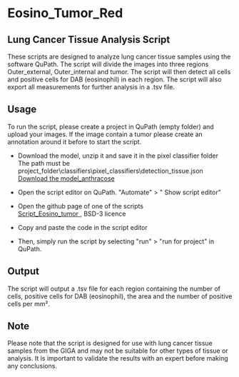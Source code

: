 # Eosino_Tumor_Red
## Lung Cancer Tissue Analysis Script

These scripts are designed to analyze lung cancer tissue samples using the software QuPath. The script will divide the images into three regions Outer_external, Outer_internal and tumor. The script will then detect all cells and positive cells for DAB (eosinophil) in each region. The script will also export all measurements for further analysis in a .tsv file.

## Usage

To run the script, please create a project in QuPath (empty folder) and upload your images. If the image contain a tumor please create an annotation around it before to start the script.
* Download the model, unzip it and save it in the pixel classifier folder </br> 
The path must be project_folder\classifiers\pixel_classifiers\detection_tissue.json  </br>
[Download the model_anthracose ](https://github.com/AlexHego/Eosino_Tumor/blob/main/anthracose.zip) </br>

* Open the script editor on QuPath. "Automate" > " Show script editor" </br>
* Open the github page of one of the scripts </br>
[ Script_Eosino_tumor ](https://github.com/AlexHego/Eosino_Tumor/blob/main/Script_Eosino_Tumor.groovy) , BSD-3 licence </br>

* Copy and paste the code in the script editor
* Then, simply run the script by selecting "run" > "run for project" in QuPath.


## Output

The script will output a .tsv file for each region containing the number of cells, positive cells for DAB (eosinophil), the area and the number of positive cells per mm².

## Note

Please note that the script is designed for use with lung cancer tissue samples from the GIGA and may not be suitable for other types of tissue or analysis. It is important to validate the results with an expert before making any conclusions.



